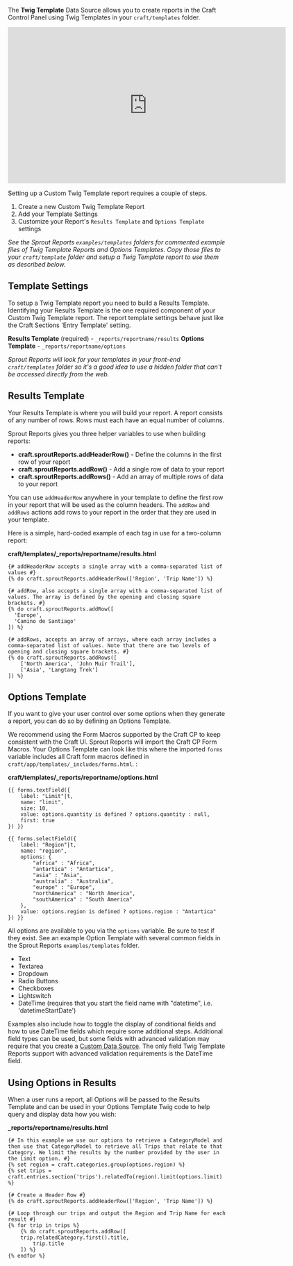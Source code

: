 The **Twig Template** Data Source allows you to create reports in the Craft Control Panel using Twig Templates in your `craft/templates` folder.

<iframe src="https://player.vimeo.com/video/248062317" width="640" height="360" frameborder="0" webkitallowfullscreen mozallowfullscreen allowfullscreen></iframe>

Setting up a Custom Twig Template report requires a couple of steps.

1. Create a new Custom Twig Template Report
2. Add your Template Settings
3. Customize your Report's `Results Template` and `Options Template` settings

_See the Sprout Reports `examples/templates` folders for commented example files of Twig Template Reports and Options Templates. Copy those files to your `craft/template` folder and setup a Twig Template report to use them as described below._

## Template Settings

To setup a Twig Template report you need to build a Results Template. Identifying your Results Template is the one required component of your Custom Twig Template report. The report template settings behave just like the Craft Sections 'Entry Template' setting.

**Results Template** (required) - `_reports/reportname/results`
**Options Template** - `_reports/reportname/options`

_Sprout Reports will look for your templates in your front-end `craft/templates` folder so it's a good idea to use a hidden folder that can't be accessed directly from the web._

## Results Template

Your Results Template is where you will build your report. A report consists of any number of rows. Rows must each have an equal number of columns.

Sprout Reports gives you three helper variables to use when building reports:

- **craft.sproutReports.addHeaderRow()** - Define the columns in the first row of your report
- **craft.sproutReports.addRow()** - Add a single row of data to your report
- **craft.sproutReports.addRows()** - Add an array of multiple rows of data to your report

You can use `addHeaderRow` anywhere in your template to define the first row in your report that will be used as the column headers. The `addRow` and `addRows` actions add rows to your report in the order that they are used in your template.

Here is a simple, hard-coded example of each tag in use for a two-column report:

**craft/templates/_reports/reportname/results.html**

``` twig
{# addHeaderRow accepts a single array with a comma-separated list of values #}
{% do craft.sproutReports.addHeaderRow(['Region', 'Trip Name']) %}

{# addRow, also accepts a single array with a comma-separated list of values. The array is defined by the opening and closing square brackets. #}
{% do craft.sproutReports.addRow([
  'Europe', 
  'Camino de Santiago'
]) %}

{# addRows, accepts an array of arrays, where each array includes a comma-separated list of values. Note that there are two levels of opening and closing square brackets. #}
{% do craft.sproutReports.addRows([
	['North America', 'John Muir Trail'],
	['Asia', 'Langtang Trek']
]) %}
```

## Options Template

If you want to give your user control over some options when they generate a report, you can do so by defining an Options Template. 

We recommend using the Form Macros supported by the Craft CP to keep consistent with the Craft UI. Sprout Reports will import the Craft CP Form Macros. Your Options Template can look like this where the imported `forms` variable includes all Craft form macros defined in `craft/app/templates/_includes/forms.html`. :

**craft/templates/_reports/reportname/options.html**

``` twig
{{ forms.textField({
	label: "Limit"|t,
	name: "limit",
	size: 10,
	value: options.quantity is defined ? options.quantity : null,
	first: true
}) }}

{{ forms.selectField({
	label: "Region"|t,
	name: "region",
	options: {
		"africa" : "Africa",
		"antartica" : "Antartica",
		"asia" : "Asia",
		"australia" : "Australia",
		"europe" : "Europe",
		"northAmerica" : "North America",
		"southAmerica" : "South America"
	},
	value: options.region is defined ? options.region : "Antartica"
}) }}
```

All options are available to you via the `options` variable. Be sure to test if they exist. See an example Option Template with several common fields in the Sprout Reports `examples/templates` folder.

- Text
- Textarea
- Dropdown
- Radio Buttons
- Checkboxes
- Lightswitch
- DateTime (requires that you start the field name with "datetime", i.e. 'datetimeStartDate')

Examples also include how to toggle the display of conditional fields and how to use DateTime fields which require some additional steps. Additional field types can be used, but some fields with advanced validation may require that you create a [Custom Data Source]({entry:1441:url}). The only field Twig Template Reports support with advanced validation requirements is the DateTime field.

## Using Options in Results

When a user runs a report, all Options will be passed to the Results Template and can be used in your Options Template Twig code to help query and display data how you wish:

**_reports/reportname/results.html**

``` twig
{# In this example we use our options to retrieve a CategoryModel and then use that CategoryModel to retrieve all Trips that relate to that Category. We limit the results by the number provided by the user in the Limit option. #}
{% set region = craft.categories.group(options.region) %}
{% set trips = craft.entries.section('trips').relatedTo(region).limit(options.limit) %}

{# Create a Header Row #}
{% do craft.sproutReports.addHeaderRow(['Region', 'Trip Name']) %}

{# Loop through our trips and output the Region and Trip Name for each result #}
{% for trip in trips %}
	{% do craft.sproutReports.addRow([
  	trip.relatedCategory.first().title, 
		trip.title
	]) %}
{% endfor %}
```
